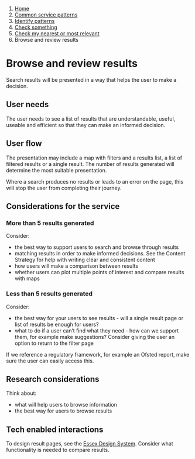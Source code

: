 1.  [Home](/docs/core/contents)
2.	 [Common service patterns](/docs/core/common-service-patterns/overview)
3.  [Identify patterns](/docs/documentation/core/common-service-patterns/identify-patterns)
4.  [Check something](/docs/core/common-service-patterns/service-patterns/check-something/overview)
5.  [Check my nearest or most relevant](/docs/core/common-service-patterns/service-patterns/check-something/check-my-nearest-or-most-relevant/overview)
6.  Browse and review results

# Browse and review results
Search results will be presented in a way that helps the user to make a decision.

## User needs

The user needs to see a list of results that are understandable, useful, useable and efficient so that they can make an informed decision. 

## User flow

The presentation may include a map with filters and a results list, a list of filtered results or a single result. The number of results generated will determine the most suitable presentation.

Where a search produces no results or leads to an error on the page, this will stop the user from completing their journey. 

## Considerations for the service

### More than 5 results generated

Consider:
 
* the best way to support users to search and browse through results
* matching results in order to make informed decisions. See the Content Strategy for help with writing clear and consistent content
* how users will make a comparison between results
* whether users can plot multiple points of interest and compare results with maps

### Less than 5 results generated

Consider:

* the best way for your users to see results - will a single result page or list of results be enough for users?
* what to do if a user can’t find what they need - how can we support them, for example make suggestions? Consider giving the user an option to return to the filter page

If we reference a regulatory framework, for example an Ofsted report, make sure the user can easily access this.

## Research considerations

Think about:

* what will help users to browse information
* the best way for users to browse results

## Tech enabled interactions 

To design result pages, see the [Essex Design System](/docs/core/design/overview). Consider what functionality is needed to compare results.
